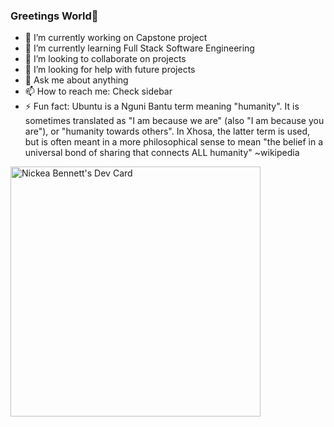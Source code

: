 ### Greetings World👋

- 🔭 I’m currently working on Capstone project
- 🌱 I’m currently learning Full Stack Software Engineering
- 👯 I’m looking to collaborate on projects
- 🤔 I’m looking for help with future projects
- 💬 Ask me about anything
- 📫 How to reach me: Check sidebar
- ⚡ Fun fact: Ubuntu is a Nguni Bantu term meaning "humanity". It is sometimes translated as "I am because we are" (also "I am because you are"), or "humanity towards others". In Xhosa, the latter term is used, but is often meant in a more philosophical sense to mean "the belief in a universal bond of sharing that connects ALL humanity" ~wikipedia

<a href="https://app.daily.dev/NickeaB"><img src="https://api.daily.dev/devcards/60f2fb5bf2b241a991812fdf2dd7a127.png?r=0vc" width="400" alt="Nickea Bennett's Dev Card"/></a>
